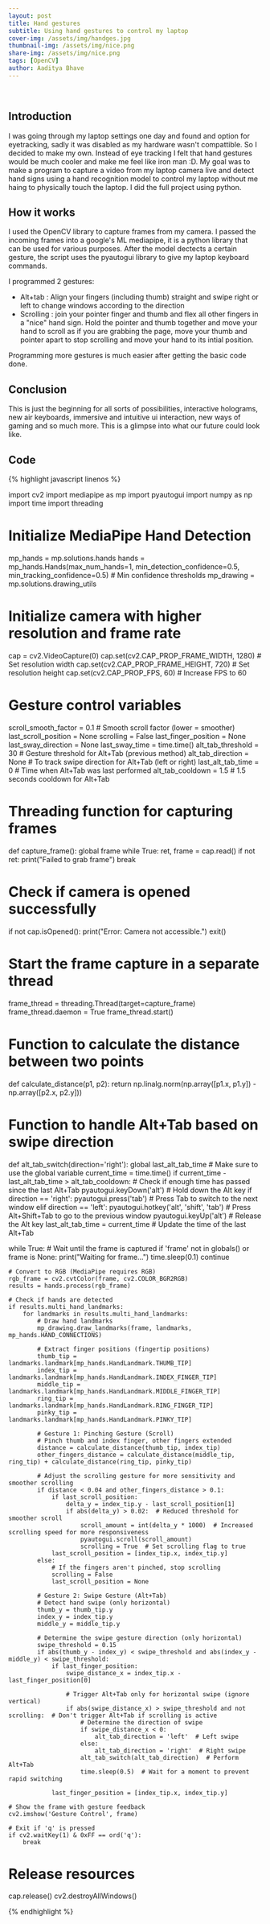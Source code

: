 ```yaml
---
layout: post
title: Hand gestures
subtitle: Using hand gestures to control my laptop
cover-img: /assets/img/handges.jpg
thumbnail-img: /assets/img/nice.png
share-img: /assets/img/nice.png
tags: [OpenCV]
author: Aaditya Bhave
---
```

<br />

## Introduction ##

I was going through my laptop settings one day and found and option for eyetracking, sadly it was disabled as my hardware wasn't compattible. So I decided to make my own. Instead of eye tracking I felt that hand gestures would be much cooler and make me feel like iron man :D. My goal was to make a program to capture a video from my laptop camera live and detect hand signs using a hand recognition model to control my laptop without me haing to physically touch the laptop. I did the full project using python.
<br />




## How it works

I used the OpenCV library to capture frames from my camera. I passed the incoming frames into a google's ML mediapipe, it is a python library that can be used for various purposes. After the model dectects a certain gesture, the script uses the pyautogui library to give my laptop keyboard commands. 

I programmed 2 gestures:
* Alt+tab : Align your fingers (including thumb) straight and swipe right or left to change windows according to the direction
* Scrolling : join your pointer finger and thumb and flex all other fingers in a "nice" hand sign. Hold the pointer and thumb together and move your hand to scroll as if you are grabbing the page, move your thumb and pointer apart to stop scrolling and move your hand to its intial position.

Programming more gestures is much easier after getting the basic code done.

## Conclusion
This is just the beginning for all sorts of possibilities, interactive holograms, new air keyboards, immersive and intuitive ui interaction, new ways of gaming and so much more. This is a glimpse into what our future could look like.

## Code

{% highlight javascript linenos %}

import cv2
import mediapipe as mp
import pyautogui
import numpy as np
import time
import threading

# Initialize MediaPipe Hand Detection
mp_hands = mp.solutions.hands
hands = mp_hands.Hands(max_num_hands=1, min_detection_confidence=0.5, min_tracking_confidence=0.5)  # Min confidence thresholds
mp_drawing = mp.solutions.drawing_utils

# Initialize camera with higher resolution and frame rate
cap = cv2.VideoCapture(0)
cap.set(cv2.CAP_PROP_FRAME_WIDTH, 1280)  # Set resolution width
cap.set(cv2.CAP_PROP_FRAME_HEIGHT, 720)  # Set resolution height
cap.set(cv2.CAP_PROP_FPS, 60)  # Increase FPS to 60

# Gesture control variables
scroll_smooth_factor = 0.1  # Smooth scroll factor (lower = smoother)
last_scroll_position = None
scrolling = False
last_finger_position = None
last_sway_direction = None
last_sway_time = time.time()
alt_tab_threshold = 30  # Gesture threshold for Alt+Tab (previous method)
alt_tab_direction = None  # To track swipe direction for Alt+Tab (left or right)
last_alt_tab_time = 0  # Time when Alt+Tab was last performed
alt_tab_cooldown = 1.5  # 1.5 seconds cooldown for Alt+Tab

# Threading function for capturing frames
def capture_frame():
    global frame
    while True:
        ret, frame = cap.read()
        if not ret:
            print("Failed to grab frame")
            break

# Check if camera is opened successfully
if not cap.isOpened():
    print("Error: Camera not accessible.")
    exit()

# Start the frame capture in a separate thread
frame_thread = threading.Thread(target=capture_frame)
frame_thread.daemon = True
frame_thread.start()

# Function to calculate the distance between two points
def calculate_distance(p1, p2):
    return np.linalg.norm(np.array([p1.x, p1.y]) - np.array([p2.x, p2.y]))

# Function to handle Alt+Tab based on swipe direction
def alt_tab_switch(direction='right'):
    global last_alt_tab_time  # Make sure to use the global variable
    current_time = time.time()
    if current_time - last_alt_tab_time > alt_tab_cooldown:  # Check if enough time has passed since the last Alt+Tab
        pyautogui.keyDown('alt')  # Hold down the Alt key
        if direction == 'right':
            pyautogui.press('tab')  # Press Tab to switch to the next window
        elif direction == 'left':
            pyautogui.hotkey('alt', 'shift', 'tab')  # Press Alt+Shift+Tab to go to the previous window
        pyautogui.keyUp('alt')  # Release the Alt key
        last_alt_tab_time = current_time  # Update the time of the last Alt+Tab

while True:
    # Wait until the frame is captured
    if 'frame' not in globals() or frame is None:
        print("Waiting for frame...")
        time.sleep(0.1)
        continue

    # Convert to RGB (MediaPipe requires RGB)
    rgb_frame = cv2.cvtColor(frame, cv2.COLOR_BGR2RGB)
    results = hands.process(rgb_frame)

    # Check if hands are detected
    if results.multi_hand_landmarks:
        for landmarks in results.multi_hand_landmarks:
            # Draw hand landmarks
            mp_drawing.draw_landmarks(frame, landmarks, mp_hands.HAND_CONNECTIONS)
            
            # Extract finger positions (fingertip positions)
            thumb_tip = landmarks.landmark[mp_hands.HandLandmark.THUMB_TIP]
            index_tip = landmarks.landmark[mp_hands.HandLandmark.INDEX_FINGER_TIP]
            middle_tip = landmarks.landmark[mp_hands.HandLandmark.MIDDLE_FINGER_TIP]
            ring_tip = landmarks.landmark[mp_hands.HandLandmark.RING_FINGER_TIP]
            pinky_tip = landmarks.landmark[mp_hands.HandLandmark.PINKY_TIP]
            
            # Gesture 1: Pinching Gesture (Scroll)
            # Pinch thumb and index finger, other fingers extended
            distance = calculate_distance(thumb_tip, index_tip)
            other_fingers_distance = calculate_distance(middle_tip, ring_tip) + calculate_distance(ring_tip, pinky_tip)
            
            # Adjust the scrolling gesture for more sensitivity and smoother scrolling
            if distance < 0.04 and other_fingers_distance > 0.1:
                if last_scroll_position:
                    delta_y = index_tip.y - last_scroll_position[1]
                    if abs(delta_y) > 0.02:  # Reduced threshold for smoother scroll
                        scroll_amount = int(delta_y * 1000)  # Increased scrolling speed for more responsiveness
                        pyautogui.scroll(scroll_amount)
                        scrolling = True  # Set scrolling flag to true
                last_scroll_position = [index_tip.x, index_tip.y]
            else:
                # If the fingers aren't pinched, stop scrolling
                scrolling = False
                last_scroll_position = None

            # Gesture 2: Swipe Gesture (Alt+Tab)
            # Detect hand swipe (only horizontal)
            thumb_y = thumb_tip.y
            index_y = index_tip.y
            middle_y = middle_tip.y

            # Determine the swipe gesture direction (only horizontal)
            swipe_threshold = 0.15
            if abs(thumb_y - index_y) < swipe_threshold and abs(index_y - middle_y) < swipe_threshold:
                if last_finger_position:
                    swipe_distance_x = index_tip.x - last_finger_position[0]

                    # Trigger Alt+Tab only for horizontal swipe (ignore vertical)
                    if abs(swipe_distance_x) > swipe_threshold and not scrolling:  # Don't trigger Alt+Tab if scrolling is active
                        # Determine the direction of swipe
                        if swipe_distance_x < 0:
                            alt_tab_direction = 'left'  # Left swipe
                        else:
                            alt_tab_direction = 'right'  # Right swipe
                        alt_tab_switch(alt_tab_direction)  # Perform Alt+Tab
                        time.sleep(0.5)  # Wait for a moment to prevent rapid switching

                last_finger_position = [index_tip.x, index_tip.y]

    # Show the frame with gesture feedback
    cv2.imshow('Gesture Control', frame)

    # Exit if 'q' is pressed
    if cv2.waitKey(1) & 0xFF == ord('q'):
        break

# Release resources
cap.release()
cv2.destroyAllWindows()


{% endhighlight %}